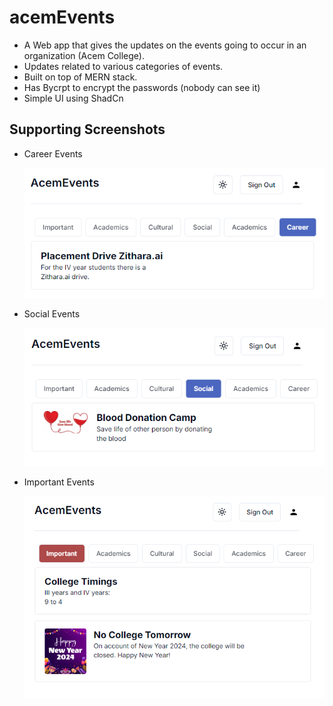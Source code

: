 # acemEvents

- A Web app that gives the updates on the events going to occur in an organization (Acem College).
- Updates related to various categories of events.
- Built on top of MERN stack.
- Has Bycrpt to encrypt the passwords (nobody can see it)
- Simple UI using ShadCn

## Supporting Screenshots

- Career Events

  ![Career Events](./career.png)

- Social Events

  ![Social Events](./social.png)

- Important Events

  ![Important Events](./important.png)
